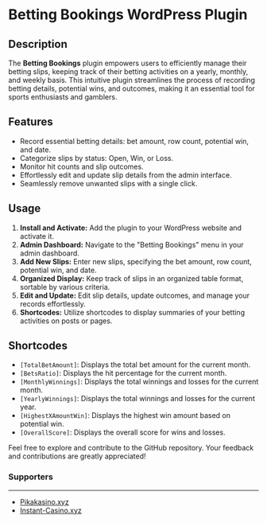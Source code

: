 # Betting Bookings WordPress Plugin

## Description

The **Betting Bookings** plugin empowers users to efficiently manage their betting slips, keeping track of their betting activities on a yearly, monthly, and weekly basis. This intuitive plugin streamlines the process of recording betting details, potential wins, and outcomes, making it an essential tool for sports enthusiasts and gamblers.

## Features

- Record essential betting details: bet amount, row count, potential win, and date.
- Categorize slips by status: Open, Win, or Loss.
- Monitor hit counts and slip outcomes.
- Effortlessly edit and update slip details from the admin interface.
- Seamlessly remove unwanted slips with a single click.

## Usage

1. **Install and Activate:** Add the plugin to your WordPress website and activate it.
2. **Admin Dashboard:** Navigate to the "Betting Bookings" menu in your admin dashboard.
3. **Add New Slips:** Enter new slips, specifying the bet amount, row count, potential win, and date.
4. **Organized Display:** Keep track of slips in an organized table format, sortable by various criteria.
5. **Edit and Update:** Edit slip details, update outcomes, and manage your records effortlessly.
6. **Shortcodes:** Utilize shortcodes to display summaries of your betting activities on posts or pages.

## Shortcodes

- `[TotalBetAmount]`: Displays the total bet amount for the current month.
- `[BetsRatio]`: Displays the hit percentage for the current month.
- `[MonthlyWinnings]`: Displays the total winnings and losses for the current month.
- `[YearlyWinnings]`: Displays the total winnings and losses for the current year.
- `[HighestXAmountWin]`: Displays the highest win amount based on potential win.
- `[OverallScore]`: Displays the overall score for wins and losses.

Feel free to explore and contribute to the GitHub repository. Your feedback and contributions are greatly appreciated!
### Supporters
---
- [Pikakasino.xyz](https://Pikakasino.xyz)
- [Instant-Casino.xyz](https://Instant-Casino.xyz)
